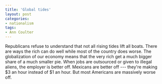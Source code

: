 ```yaml
---
title: 'Global tides'
layout: post
categories:
- nationalism
tags:
- Ann Coulter
---
```


Republicans refuse to understand that not all rising tides lift all boats. There are ways the rich can do well while most of the country does worse. The globalization of our economy means that the very rich get a much bigger share of a much smaller pie. When jobs are outsourced or given to illegal aliens, the employer is better off. Mexicans are better off --- they're making $3 an hour instead of $1 an hour. But most Americans are massively worse off.